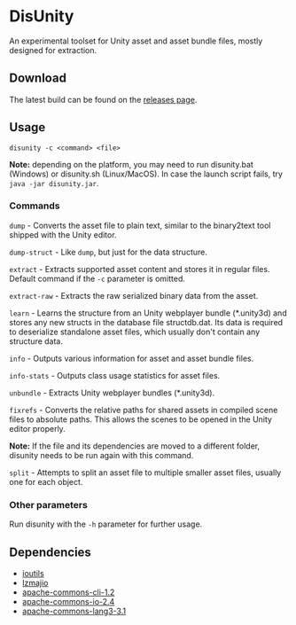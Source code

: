 DisUnity
=========

An experimental toolset for Unity asset and asset bundle files, mostly designed for extraction.

Download
--------

The latest build can be found on the [releases page](https://github.com/ata4/disunity/releases).

Usage
-----

    disunity -c <command> <file>
    
**Note:** depending on the platform, you may need to run disunity.bat (Windows) or disunity.sh (Linux/MacOS). In case the launch script fails, try `java -jar disunity.jar`.

### Commands

`dump` - Converts the asset file to plain text, similar to the binary2text tool shipped with the Unity editor.

`dump-struct` - Like `dump`, but just for the data structure.

`extract` - Extracts supported asset content and stores it in regular files. Default command if the `-c` parameter is omitted.

`extract-raw` - Extracts the raw serialized binary data from the asset.

`learn` - Learns the structure from an Unity webplayer bundle (*.unity3d) and stores any new structs in the database file structdb.dat. Its data is required to deserialize standalone asset files, which usually don't contain any structure data.

`info` - Outputs various information for asset and asset bundle files.

`info-stats` - Outputs class usage statistics for asset files.

`unbundle` - Extracts Unity webplayer bundles (*.unity3d).

`fixrefs` - Converts the relative paths for shared assets in compiled scene files to absolute paths. This allows the scenes to be opened in the Unity editor properly.

**Note:** If the file and its dependencies are moved to a different folder, disunity needs to be run again with this command.

`split` - Attempts to split an asset file to multiple smaller asset files, usually one for each object.

### Other parameters

Run disunity with the `-h` parameter for further usage.


Dependencies
------------

* [ioutils](https://github.com/ata4/ioutils)
* [lzmajio](https://github.com/ata4/lzmajio)
* [apache-commons-cli-1.2](http://commons.apache.org/proper/commons-cli/)
* [apache-commons-io-2.4](http://commons.apache.org/proper/commons-io/)
* [apache-commons-lang3-3.1](http://commons.apache.org/proper/commons-lang/)